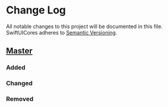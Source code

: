 # Change Log
All notable changes to this project will be documented in this file.
SwiftUICores adheres to [Semantic Versioning](http://semver.org/).

## [Master](https://github.com/dduy.duong/SwiftUICores)
### Added

### Changed

### Removed
